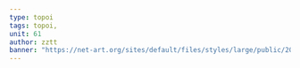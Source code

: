 ```yaml
---
type: topoi
tags: topoi,
unit: 61
author: zztt
banner: "https://net-art.org/sites/default/files/styles/large/public/2019-06/Schermafbeelding%202019-06-26%20om%2019.52.47.png?itok=Ihy0TpOb"
---
```


